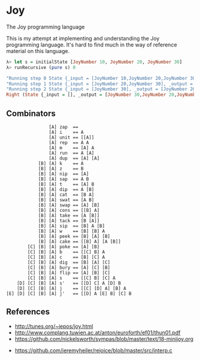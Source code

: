 # Joy

The Joy programming language

This is my attempt at implementing and understanding the Joy programming language. It's hard to find
much in the way of reference material on this language.

```haskell
λ> let s = initialState [JoyNumber 10, JoyNumber 20, JoyNumber 30]
λ> runRecursive (pure s) 0

"Running step 0 State {_input = [JoyNumber 10,JoyNumber 20,JoyNumber 30], _output = [], _env = fromList []}"
"Running step 1 State {_input = [JoyNumber 20,JoyNumber 30], _output = [JoyNumber 10], _env = fromList []}"
"Running step 2 State {_input = [JoyNumber 30], _output = [JoyNumber 20,JoyNumber 10], _env = fromList []}"
Right (State {_input = [], _output = [JoyNumber 30,JoyNumber 20,JoyNumber 10], _env = fromList []})

```

## Combinators

```
                [A] zap  ==
                [A] i    == A
                [A] unit == [[A]]
                [A] rep  == A A
                [A] m    == [A] A
                [A] run  == A [A]
                [A] dup  == [A] [A]
            [B] [A] k    == A
            [B] [A] z    == B
            [B] [A] nip  == [A]
            [B] [A] sap  == A B
            [B] [A] t    == [A] B
            [B] [A] dip  == A [B]
            [B] [A] cat  == [B A]
            [B] [A] swat == [A B]
            [B] [A] swap == [A] [B]
            [B] [A] cons == [[B] A]
            [B] [A] take == [A [B]]
            [B] [A] tack == [B [A]]
            [B] [A] sip  == [B] A [B]
            [B] [A] w    == [B] [B] A
            [B] [A] peek == [B] [A] [B]
            [B] [A] cake == [[B] A] [A [B]]
        [C] [B] [A] poke == [A] [B]
        [C] [B] [A] b    == [[C] B] A
        [C] [B] [A] c    == [B] [C] A
        [C] [B] [A] dig  == [B] [A] [C]
        [C] [B] [A] bury == [A] [C] [B]
        [C] [B] [A] flip == [A] [B] [C]
        [C] [B] [A] s    == [[C] B] [C] A
    [D] [C] [B] [A] s'   == [[D] C] A [D] B
    [D] [C] [B] [A] j    == [[C] [D] A] [B] A
[E] [D] [C] [B] [A] j'   == [[D] A [E] B] [C] B
```

## References

+ http://tunes.org/~iepos/joy.html
+ http://www.complang.tuwien.ac.at/anton/euroforth/ef01/thun01.pdf
+ https://github.com/nickelsworth/sympas/blob/master/text/18-minijoy.org
* https://github.com/jeremyheiler/rejoice/blob/master/src/interp.c

